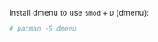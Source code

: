<!-- 
.. title: Configure i3
.. slug: configure-i3
.. date: 2013-01-01T00:00:02+02:00
.. tags: archlinux, i3
.. link: 
.. description: 
.. type: text
-->

Install dmenu to use `$mod` + `D` (dmenu):

```bash
# pacman -S dmenu
```
